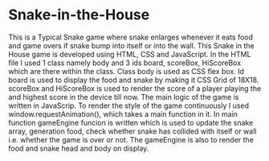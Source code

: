 # Snake-in-the-House
This is a Typical Snake game where snake enlarges whenever it eats food and game overs if snake bump into itself or into the wall.
This Snake in the House game is developed using HTML, CSS and JavaScript. In the HTML file I used 1 class namely body and 3 ids board, scoreBox, HiScoreBox which are there within the class.
Class body is used as CSS flex box.
Id board is used to display the food and snake by making it CSS Grid of 18X18.
scoreBox and HiScoreBox is used to render the score of a player playing the and highest score in the device till now.
The main logic of the game is written in JavaScrip.
To render the style of the game continuously I used window.requestAnimation(), which takes a main function in it.
In main function gameEngine funcion is written which is used to update the snake array, generation food, check whether snake has collided with itself or wall i.e. whether the game is over or not.
The gameEngine is also to render the food and snake head and body on display.
